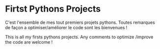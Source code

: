 # Firtst Pythons Projects
C'est l'ensemble de mes tout premiers projets pythons. Toutes remarques de façon a optimiser/améliorer le code sont les bienvenues !

This is all my firsts pythons projects. Any comments to optimize /improve the code are welcome !

